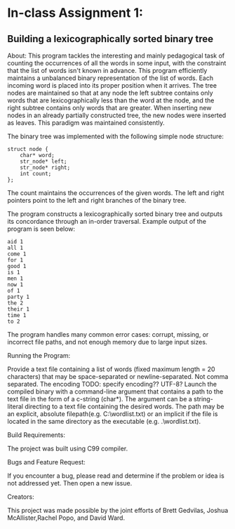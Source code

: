 # In-class Assignment 1:
## Building a lexicographically sorted binary tree

About:
This program tackles the interesting and mainly pedagogical task of counting the occurrences of all the words in some input, with the constraint that the list of words isn't known in advance. This program efficiently maintains a unbalanced binary representation of the list of words. Each incoming word is placed into its proper position when it arrives. The tree nodes are maintained so that at any node the left subtree contains only words that are lexicographically less than the word at the node, and the right subtree contains only words that are greater. When inserting new nodes in an already partially constructed tree, the new nodes were inserted as leaves. This paradigm was maintained consistently. 

The binary tree was implemented with the following simple node structure:
~~~~
struct node {  
    char* word;  
    str_node* left;  
    str_node* right;  
    int count;  
};  
~~~~
The count maintains the occurrences of the given words. The left and right pointers point to the left and right branches of the binary tree. 

The program constructs a lexicographically sorted binary tree and outputs its concordance through an in-order traversal. 
Example output of the program is seen below:

~~~~
aid 1  
all 1  
come 1  
for 1  
good 1  
is 1  
men 1  
now 1  
of 1  
party 1  
the 2  
their 1  
time 1  
to 2  
~~~~

The program handles many common error cases: corrupt, missing, or incorrect file paths, and not enough memory due to large input sizes.

Running the Program:

Provide a text file containing a list of words (fixed maximum length = 20 characters) that may be space-separated or newline-separated. Not comma separated. The encoding TODO: specify encoding?? UTF-8?
Launch the compiled binary with a command-line argument that contains a path to the text file in the form of a c-string (char*). The argument can be a string-literal directing to a text file containing the desired words. The path may be an explicit, absolute filepath(e.g. C:\wordlist.txt) or an implicit if the file is located in the same directory as the executable (e.g. .\wordlist.txt).

Build Requirements:

The project was built using C99 compiler.

Bugs and Feature Request:

If you encounter a bug, please read and determine if the problem or idea is not addressed yet. Then open a new issue.

Creators:

This project was made possible by the joint efforts of Brett Gedvilas, Joshua McAllister,Rachel Popo, and David Ward. 
